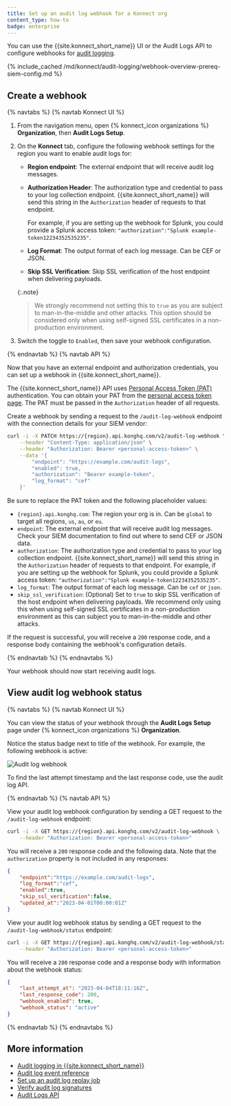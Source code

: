 ```yaml
---
title: Set up an audit log webhook for a Konnect org
content_type: how-to
badge: enterprise
---
```


You can use the {{site.konnect_short_name}} UI or the Audit Logs API to configure webhooks for [audit logging](/konnect/org-management/audit-logging/). 

{% include_cached /md/konnect/audit-logging/webhook-overview-prereq-siem-config.md %}

## Create a webhook

{% navtabs %}
{% navtab Konnect UI %}

1. From the navigation menu, open {% konnect_icon organizations %} **Organization**, then **Audit Logs Setup**.
1. On the **Konnect** tab, configure the following webhook settings for the region you want to enable audit logs for:
   * **Region endpoint**: The external endpoint that will receive audit log messages. 
   * **Authorization Header**: The authorization type and credential to pass to your log collection endpoint. 
    {{site.konnect_short_name}} will send this string in the `Authorization` header of requests to that endpoint.

     For example, if you are setting up the webhook for Splunk, you could provide a Splunk access token: 
     `"authorization":"Splunk example-token12234352535235"`.
        
    * **Log Format**: The output format of each log message. Can be CEF or JSON.
    * **Skip SSL Verification**: Skip SSL verification of the host endpoint when delivering payloads.

     {:.note}
     > We strongly recommend not setting this to `true` as you are subject to man-in-the-middle and other attacks. This option should be considered only when using self-signed SSL certificates in a non-production environment.

1. Switch the toggle to `Enabled`, then save your webhook configuration.

{% endnavtab %}
{% navtab API %}

Now that you have an external endpoint and authorization credentials, you can set up a webhook in {{site.konnect_short_name}}.

The {{site.konnect_short_name}} API uses [Personal Access Token (PAT)](/konnect/api/#authentication) authentication. You can obtain your PAT from the [personal access token page](https://cloud.konghq.com/global/account/tokens). The PAT must be passed in the `Authorization` header of all requests.

Create a webhook by sending a request to the `/audit-log-webhook` endpoint with the connection details for your SIEM vendor:

```sh
curl -i -X PATCH https://{region}.api.konghq.com/v2/audit-log-webhook \
    --header "Content-Type: application/json" \
    --header "Authorization: Bearer <personal-access-token>" \
    --data '{
        "endpoint": "https://example.com/audit-logs",
        "enabled": true,
        "authorization": "Bearer example-token",
        "log_format": "cef"
    }'
```

Be sure to replace the PAT token and the following placeholder values:
* `{region}.api.konghq.com`: The region your org is in. Can be `global` to target all regions, `us`, `au`, or `eu`.
* `endpoint`: The external endpoint that will receive audit log messages. Check your SIEM documentation to find out where to send CEF or JSON data.
* `authorization`: The authorization type and credential to pass to your log collection endpoint. 
    {{site.konnect_short_name}} will send this string in the `Authorization` header of requests to that endpoint. For example, if you are setting up the webhook for Splunk, you could provide a Splunk access token: `"authorization":"Splunk example-token12234352535235"`.
* `log_format`: The output format of each log message. Can be `cef` or `json`.
* `skip_ssl_verification`: (Optional) Set to `true` to skip SSL verification of the host endpoint when delivering payloads. We recommend only using this when using self-signed SSL certificates in a non-production environment as this can subject you to man-in-the-middle and other attacks.

If the request is successful, you will receive a `200` response code, and a response body containing the webhook's configuration details.

{% endnavtab %}
{% endnavtabs %}

Your webhook should now start receiving audit logs. 

## View audit log webhook status

{% navtabs %}
{% navtab Konnect UI %}

You can view the status of your webhook through the **Audit Logs Setup** page under 
{% konnect_icon organizations %} **Organization**.

Notice the status badge next to title of the webhook. For example, the following webhook is active:

![Audit log webhook](/assets/images/products/konnect/audit-logs/konnect-audit-log-webhook.png)

To find the last attempt timestamp and the last response code, use the audit log API.

{% endnavtab %}
{% navtab API %}

View your audit log webhook configuration by sending a GET request to the `/audit-log-webhook` endpoint:

```sh
curl -i -X GET https://{region}.api.konghq.com/v2/audit-log-webhook \
    --header "Authorization: Bearer <personal-access-token>"
```

You will receive a `200` response code and the following data. Note that the `authorization` property is not included in any responses:

```json
{
    "endpoint":"https://example.com/audit-logs",
    "log_format":"cef",
    "enabled":true,
    "skip_ssl_verification":false,
    "updated_at":"2023-04-01T00:00:01Z"
}
```

View your audit log webhook status by sending a GET request to the `/audit-log-webhook/status` endpoint:

```sh
curl -i -X GET https://{region}.api.konghq.com/v2/audit-log-webhook/status \
    --header "Authorization: Bearer <personal-access-token>"
```

You will receive a `200` response code and a response body with information about the webhook status:

```json
{
    "last_attempt_at": "2023-04-04T18:11:16Z",
    "last_response_code": 200,
    "webhook_enabled": true,
    "webhook_status": "active"
}
```

{% endnavtab %}
{% endnavtabs %}


## More information
* [Audit logging in {{site.konnect_short_name}}](/konnect/org-management/audit-logging/)
* [Audit log event reference](/konnect/reference/audit-logs/)
* [Set up an audit log replay job](/konnect/org-management/audit-logging/replay-job/)
* [Verify audit log signatures](/konnect/reference/verify-signatures/)
* [Audit Logs API](/konnect/api/audit-logs/latest/)